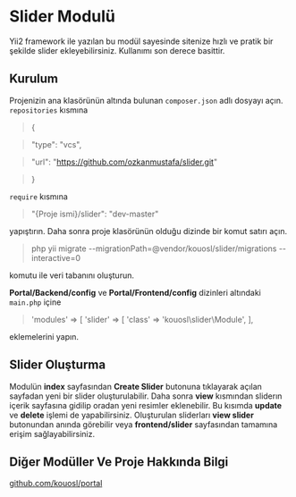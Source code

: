 
# Slider Modulü

  

Yii2 framework ile yazılan bu modül sayesinde sitenize hızlı ve pratik bir şekilde slider ekleyebilirsiniz. Kullanımı son derece basittir.

  

## Kurulum

  

Projenizin ana klasörünün altında bulunan `composer.json` adlı dosyayı açın. `repositories` kısmına

  

> {

>

> "type": "vcs",

>

> "url": "https://github.com/ozkanmustafa/slider.git"

>

> }

  

`require` kısmına

  

> "{Proje ismi}/slider": "dev-master"

  

yapıştırın. Daha sonra proje klasörünün olduğu dizinde bir komut satırı açın.

  

>php yii migrate --migrationPath=@vendor/kouosl/slider/migrations --interactive=0

komutu ile veri tabanını oluşturun.

**Portal/Backend/config** ve **Portal/Frontend/config** dizinleri altındaki `main.php`
içine 

> 'modules' => [
       'slider' => [
			'class' => 'kouosl\slider\Module',
		],

eklemelerini yapın.
  

## Slider Oluşturma

  

Modulün **index** sayfasından **Create Slider** butonuna tıklayarak açılan sayfadan yeni bir slider oluşturulabilir. Daha sonra **view** kısmından sliderın içerik sayfasına gidilip oradan yeni resimler eklenebilir. Bu kısımda **update** ve **delete** işlemi de yapabilirsiniz. Oluşturulan sliderları **view slider** butonundan anında görebilir veya **frontend/slider** sayfasından tamamına erişim sağlayabilirsiniz.

## Diğer Modüller Ve Proje Hakkında Bilgi

[github.com/kouosl/portal](https://github.com/kouosl/portal)